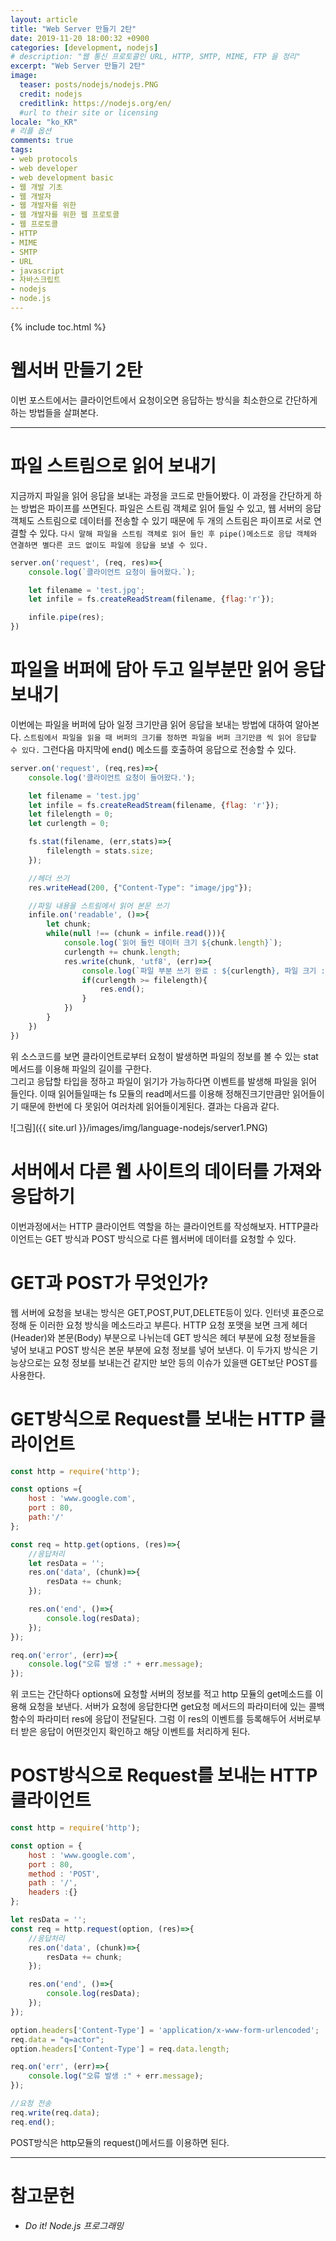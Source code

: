 ```yaml
---
layout: article
title: "Web Server 만들기 2탄"
date: 2019-11-20 18:00:32 +0900
categories: [development, nodejs]
# description: "웹 통신 프로토콜인 URL, HTTP, SMTP, MIME, FTP 을 정리"
excerpt: "Web Server 만들기 2탄"
image:
  teaser: posts/nodejs/nodejs.PNG
  credit: nodejs
  creditlink: https://nodejs.org/en/
  #url to their site or licensing
locale: "ko_KR"
# 리플 옵션
comments: true
tags:
- web protocols
- web developer
- web development basic
- 웹 개발 기초
- 웹 개발자
- 웹 개발자를 위한
- 웹 개발자를 위한 웹 프로토콜
- 웹 프로토콜
- HTTP
- MIME
- SMTP
- URL
- javascript
- 자바스크립트
- nodejs
- node.js
---
```

{% include toc.html %}

# 웹서버 만들기 2탄
이번 포스트에서는 클라이언트에서 요청이오면 응답하는 방식을 최소한으로 간단하게 하는 방법들을 살펴본다.

---

# 파일 스트림으로 읽어 보내기
지금까지 파일을 읽어 응답을 보내는 과정을 코드로 만들어봤다. 이 과정을 간단하게 하는 방법은 파이프를 쓰면된다. 파일은 스트림 객체로 읽어 들일 수 있고, 웹 서버의 응답 객체도 스트림으로 데이터를 전송할 수 있기 때문에 두 개의 스트림은 파이프로 서로 연결할 수 있다. `다시 말해 파일을 스트림 객체로 읽어 들인 후 pipe()메소드로 응답 객체와 연결하면 별다른 코드 없이도 파일에 응답을 보낼 수 있다.`

```javascript
server.on('request', (req, res)=>{
    console.log(`클라이언트 요청이 들어왔다.`);

    let filename = 'test.jpg';
    let infile = fs.createReadStream(filename, {flag:'r'});

    infile.pipe(res);
})
```


# 파일을 버퍼에 담아 두고 일부분만 읽어 응답 보내기
이번에는 파일을 버퍼에 담아 일정 크기만큼 읽어 응답을 보내는 방법에 대하여 알아본다. `스트림에서 파일을 읽을 때 버퍼의 크기를 정하면 파일을 버퍼 크기만큼 씩 읽어 응답할 수 있다.` 그런다음 마지막에 end() 메소드를 호출하여 응답으로 전송할 수 있다.

```javascript
server.on('request', (req,res)=>{
    console.log('클라이언트 요청이 들어왔다.');

    let filename = 'test.jpg'
    let infile = fs.createReadStream(filename, {flag: 'r'});
    let filelength = 0;
    let curlength = 0;

    fs.stat(filename, (err,stats)=>{
        filelength = stats.size;
    });

    //헤더 쓰기
    res.writeHead(200, {"Content-Type": "image/jpg"});

    //파일 내용을 스트림에서 읽어 본문 쓰기
    infile.on('readable', ()=>{
        let chunk;
        while(null !== (chunk = infile.read())){
            console.log(`읽어 들인 데이터 크기 ${chunk.length}`);
            curlength += chunk.length;
            res.write(chunk, 'utf8', (err)=>{
                console.log(`파일 부분 쓰기 완료 : ${curlength}, 파일 크기 : ${filelength}`);
                if(curlength >= filelength){
                    res.end();
                }    
            })
        }
    })
})
```
위 소스코드를 보면 클라이언트로부터 요청이 발생하면 파일의 정보를 볼 수 있는 stat 메서드를 이용해 파일의 길이를 구한다.  
그리고 응답할 타입을 정하고 파일이 읽기가 가능하다면 이벤트를 발생해 파일을 읽어 들인다. 이때 읽어들일때는 fs 모듈의 read메서드를 이용해
정해진크기만큼만 읽어들이기 때문에 한번에 다 못읽어 여러차례 읽어들이게된다. 결과는 다음과 같다.

![그림]({{ site.url }}/images/img/language-nodejs/server1.PNG)


# 서버에서 다른 웹 사이트의 데이터를 가져와 응답하기
이번과정에서는 HTTP 클라이언트 역할을 하는 클라이언트를 작성해보자. HTTP클라이언트는 GET 방식과 POST 방식으로 다른 웹서버에 데이터를 요청할 수 있다.


# GET과 POST가 무엇인가?
웹 서버에 요청을 보내는 방식은 GET,POST,PUT,DELETE등이 있다. 인터넷 표준으로 정해 둔 이러한 요청 방식을 메소드라고 부른다. HTTP 요청 포맷을 보면 크게 헤더(Header)와 본문(Body) 부분으로 나뉘는데 GET 방식은 헤더 부분에 요청 정보들을 넣어 보내고 POST 방식은 본문 부분에 요청 정보를 넣어 보낸다. 이 두가지 방식은 기능상으로는 요청 정보를 보내는건 같지만 보안 등의 이슈가 있을땐 GET보단 POST를 사용한다.


# GET방식으로 Request를 보내는 HTTP 클라이언트

```javascript
const http = require('http');

const options ={
    host : 'www.google.com',
    port : 80,
    path:'/'
};

const req = http.get(options, (res)=>{
    //응답처리
    let resData = '';
    res.on('data', (chunk)=>{
        resData += chunk;
    });

    res.on('end', ()=>{
        console.log(resData);
    });
});

req.on('error', (err)=>{
    console.log("오류 발생 :" + err.message);
});
```
위 코드는 간단하다 options에 요청할 서버의 정보를 적고 http 모듈의 get메소드를 이용해 요청을 보낸다. 서버가 요청에 응답한다면 get요청 메서드의 파라미터에 있는 콜백함수의 파라미터 res에 응답이 전달된다. 그럼 이 res의 이벤트를 등록해두어 서버로부터 받은 응답이 어떤것인지 확인하고 해당 이벤트를 처리하게 된다.



# POST방식으로 Request를 보내는 HTTP 클라이언트

```javascript
const http = require('http');

const option = {
    host : 'www.google.com',
    port : 80,
    method : 'POST',
    path : '/',
    headers :{}
};

let resData = '';
const req = http.request(option, (res)=>{
    //응답처리
    res.on('data', (chunk)=>{
        resData += chunk;
    });

    res.on('end', ()=>{
        console.log(resData);
    });
});

option.headers['Content-Type'] = 'application/x-www-form-urlencoded';
req.data = "q=actor";
option.headers['Content-Type'] = req.data.length;

req.on('err', (err)=>{
    console.log("오류 발생 :" + err.message);
});

//요청 전송
req.write(req.data);
req.end();
```
POST방식은 http모듈의 request()메서드를 이용하면 된다.

---

# 참고문헌
- *Do it! Node.js 프로그래밍*


